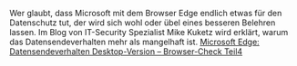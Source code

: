 Wer glaubt, dass Microsoft mit dem Browser Edge endlich etwas für den Datenschutz tut, der wird sich wohl oder übel eines besseren Belehren lassen. Im Blog von IT-Security Spezialist Mike Kuketz wird erklärt, warum das Datensendeverhalten mehr als mangelhaft ist. [Microsoft Edge: Datensendeverhalten Desktop-Version – Browser-Check Teil4](https://www.kuketz-blog.de/microsoft-edge-datensendeverhalten-desktop-version-browser-check-teil4/)